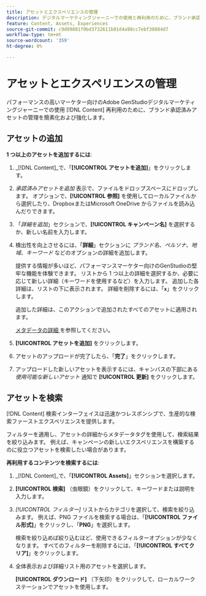 ```yaml
---
title: アセットとエクスペリエンスの管理
description: デジタルマーケティングジャーニーでの使用と再利用のために、ブランド承認済みアセットの管理を簡素化および強化します。
feature: Content, Assets, Experiences
source-git-commit: c9d09801f0bd3732611b01d4a98cc7ebf38884d7
workflow-type: tm+mt
source-wordcount: '359'
ht-degree: 0%

---
```



# アセットとエクスペリエンスの管理

パフォーマンスの高いマーケター向けのAdobe GenStudioデジタルマーケティングジャーニーでの使用 [!DNL Content] 再利用のために、ブランド承認済みアセットの管理を簡素化および強化します。

## アセットの追加

**1 つ以上のアセットを追加するには**:

1. _[!DNL Content]_で、「**[!UICONTROL アセットを追加]**」をクリックします。

1. _承認済みアセットを追加_ 表示で、ファイルをドロップスペースにドロップします。 オプションで、**[!UICONTROL 参照]** を使用してローカルファイルから選択したり、DropboxまたはMicrosoft OneDrive からファイルを読み込んだりできます。

1. 「_詳細を追加_」セクションで、**[!UICONTROL キャンペーン名]** を選択するか、新しい名前を入力します。

1. 検出性を向上させるには、「**詳細**」セクションに _ブランド名_、_ペルソナ_、_地域_、_キーワード_ などのオプションの詳細を追加します。

   提供する情報が多いほど、パフォーマンスマーケター向けのGenStudioの堅牢な機能を体験できます。 リストから 1 つ以上の詳細を選択するか、必要に応じて新しい詳細（キーワードを使用するなど）を入力します。 追加した各詳細は、リストの下に表示されます。 詳細を削除するには、「**`x`**」をクリックします。

   追加した詳細は、このアクションで追加されたすべてのアセットに適用されます。

   [ メタデータの詳細 ](/help/user-guide/content/asset-details.md#system-metadata) を参照してください。

1. **[!UICONTROL アセットを追加]** をクリックします。
1. アセットのアップロードが完了したら、「**完了**」をクリックします。
1. アップロードした新しいアセットを表示するには、キャンバスの下部にある _使用可能な新しいアセット_ 通知で **[!UICONTROL 更新]** をクリックします。

<!-- 
In the future, need guidance on template upload errors. For now, the UI just says error.
-->

## アセットを検索

[!DNL Content] 検索インターフェイスは迅速かつレスポンシブで、生産的な検索ファーストエクスペリエンスを提供します。

フィルターを適用し、アセットの詳細からメタデータタグを使用して、検索結果を絞り込みます。 例えば、キャンペーンの新しいエクスペリエンスを構築するのに役立つアセットを検索したい場合があります。

**再利用するコンテンツを検索するには**:

1. _[!DNL Content]_で、「**[!UICONTROL Assets]**」セクションを選択します。

1. **[!UICONTROL 検索]** （虫眼鏡）をクリックして、キーワードまたは説明を入力します。

1. _[!UICONTROL フィルター]_ リストからカテゴリを選択して、検索を絞り込みます。 例えば、PNG ファイルを検索する場合は、「**[!UICONTROL ファイル形式]**」をクリックし、「**PNG**」を選択します。

   検索を絞り込めば絞り込むほど、使用できるフィルターオプションが少なくなります。 すべてのフィルターを削除するには、「**[!UICONTROL すべてクリア]**」をクリックします。

1. 全体表示および詳細リスト用のアセットを選択します。

   **[!UICONTROL ダウンロード]** （下矢印）をクリックして、ローカルワークステーションでアセットを使用します。
